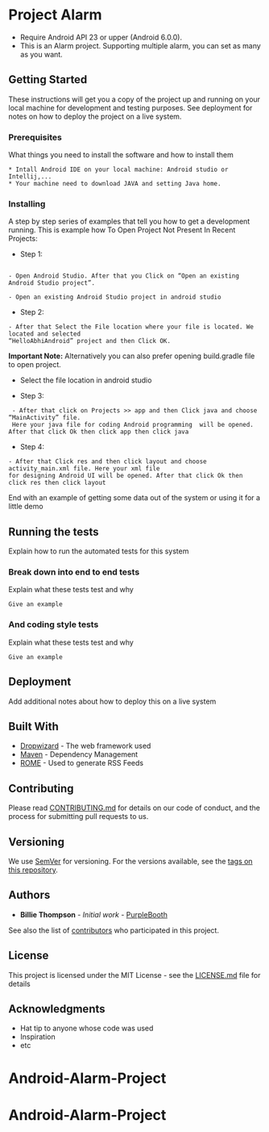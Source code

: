 # Project Alarm

 * Require Android API 23 or upper (Android 6.0.0).
 * This is an Alarm project. Supporting multiple alarm, you can set as many as you want.

## Getting Started

These instructions will get you a copy of the project up and running on your local machine for development and testing purposes. See deployment for notes on how to deploy the project on a live system.

### Prerequisites

What things you need to install the software and how to install them

```
* Intall Android IDE on your local machine: Android studio or Intellij,...
* Your machine need to download JAVA and setting Java home.
```

### Installing

A step by step series of examples that tell you how to get a development  running. This is example
how To Open Project Not Present In Recent Projects:

* Step 1:
``` 
 
- Open Android Studio. After that you Click on “Open an existing Android Studio project”.

- Open an existing Android Studio project in android studio

```


* Step 2:
``` 
- After that Select the File location where your file is located. We located and selected 
“HelloAbhiAndroid” project and then Click OK.
```
**Important Note:** Alternatively you can also prefer opening build.gradle file to open project.
- Select the file location in android studio


* Step 3:
``` 
 - After that click on Projects >> app and then Click java and choose “MainActivity” file.
 Here your java file for coding Android programming  will be opened.
After that click Ok then click app then click java
```

* Step 4: 

``` 
- After that Click res and then click layout and choose activity_main.xml file. Here your xml file 
for designing Android UI will be opened. After that click Ok then click res then click layout
```



End with an example of getting some data out of the system or using it for a little demo

## Running the tests

Explain how to run the automated tests for this system

### Break down into end to end tests

Explain what these tests test and why

```
Give an example
```

### And coding style tests

Explain what these tests test and why

```
Give an example
```

## Deployment

Add additional notes about how to deploy this on a live system

## Built With

* [Dropwizard](http://www.dropwizard.io/1.0.2/docs/) - The web framework used
* [Maven](https://maven.apache.org/) - Dependency Management
* [ROME](https://rometools.github.io/rome/) - Used to generate RSS Feeds

## Contributing

Please read [CONTRIBUTING.md](https://gist.github.com/PurpleBooth/b24679402957c63ec426) for details on our code of conduct, and the process for submitting pull requests to us.

## Versioning

We use [SemVer](http://semver.org/) for versioning. For the versions available, see the [tags on this repository](https://github.com/your/project/tags). 

## Authors

* **Billie Thompson** - *Initial work* - [PurpleBooth](https://github.com/PurpleBooth)

See also the list of [contributors](https://github.com/your/project/contributors) who participated in this project.

## License

This project is licensed under the MIT License - see the [LICENSE.md](LICENSE.md) file for details

## Acknowledgments

* Hat tip to anyone whose code was used
* Inspiration
* etc

# Android-Alarm-Project
# Android-Alarm-Project
